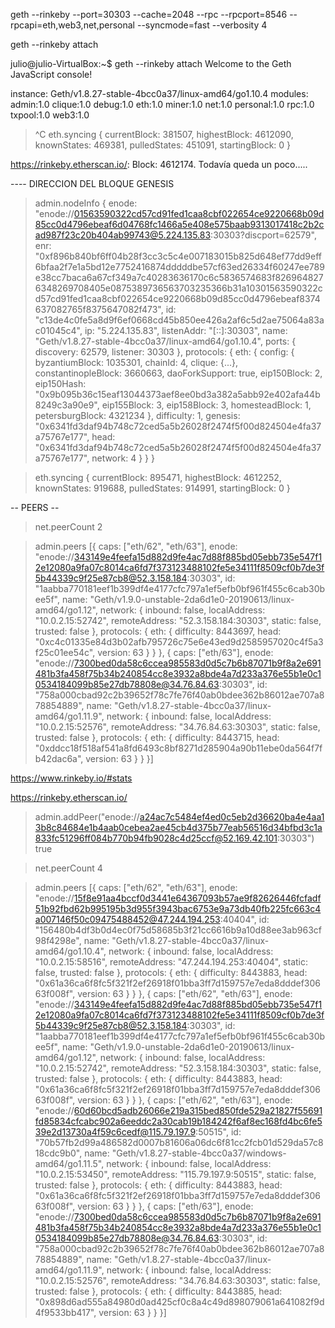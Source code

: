 geth --rinkeby --port=30303 --cache=2048 --rpc --rpcport=8546 --rpcapi=eth,web3,net,personal --syncmode=fast --verbosity 4 

geth --rinkeby attach

julio@julio-VirtualBox:~$ geth --rinkeby attach
Welcome to the Geth JavaScript console!

instance: Geth/v1.8.27-stable-4bcc0a37/linux-amd64/go1.10.4
 modules: admin:1.0 clique:1.0 debug:1.0 eth:1.0 miner:1.0 net:1.0 personal:1.0 rpc:1.0 txpool:1.0 web3:1.0

> ^C
> eth.syncing
{
  currentBlock: 381507,
  highestBlock: 4612090,
  knownStates: 469381,
  pulledStates: 451091,
  startingBlock: 0
}

https://rinkeby.etherscan.io/: Block: 4612174. Todavía queda un poco.....

---- DIRECCION DEL BLOQUE GENESIS

> admin.nodeInfo
{
  enode: "enode://01563590322cd57cd91fed1caa8cbf022654ce9220668b09d85cc0d4796ebeaf6d04768fc1466a5e408e575baab9313017418c2b2cad987f23c20b404ab99743@5.224.135.83:30303?discport=62579",
  enr: "0xf896b840bf6ff04b28f3cc3c5c4e007183015b825d648ef77dd9eff6bfaa2f7e1a5bd12e7752416874dddddbe57cf63ed26334f60247ee789e38cc7baca6a67cf349a7c40283636170c6c5836574683f8269648276348269708405e0875389736563703235366b31a10301563590322cd57cd91fed1caa8cbf022654ce9220668b09d85cc0d4796ebeaf8374637082765f8375647082f473",
  id: "c13de4c0fe5a8d9f6ef0668cd45b850ee426a2af6c5d2ae75064a83ac01045c4",
  ip: "5.224.135.83",
  listenAddr: "[::]:30303",
  name: "Geth/v1.8.27-stable-4bcc0a37/linux-amd64/go1.10.4",
  ports: {
    discovery: 62579,
    listener: 30303
  },
  protocols: {
    eth: {
      config: {
        byzantiumBlock: 1035301,
        chainId: 4,
        clique: {...},
        constantinopleBlock: 3660663,
        daoForkSupport: true,
        eip150Block: 2,
        eip150Hash: "0x9b095b36c15eaf13044373aef8ee0bd3a382a5abb92e402afa44b8249c3a90e9",
        eip155Block: 3,
        eip158Block: 3,
        homesteadBlock: 1,
        petersburgBlock: 4321234
      },
      difficulty: 1,
      genesis: "0x6341fd3daf94b748c72ced5a5b26028f2474f5f00d824504e4fa37a75767e177",
      head: "0x6341fd3daf94b748c72ced5a5b26028f2474f5f00d824504e4fa37a75767e177",
      network: 4
    }
  }
}
> 

> eth.syncing
{
  currentBlock: 895471,
  highestBlock: 4612252,
  knownStates: 919688,
  pulledStates: 914991,
  startingBlock: 0
}


-- PEERS --

> net.peerCount
2
> 

> admin.peers
[{
    caps: ["eth/62", "eth/63"],
    enode: "enode://343149e4feefa15d882d9fe4ac7d88f885bd05ebb735e547f12e12080a9fa07c8014ca6fd7f373123488102fe5e34111f8509cf0b7de3f5b44339c9f25e87cb8@52.3.158.184:30303",
    id: "1aabba770181eef1b399df4e4177cfc797a1ef5efb0bf961f455c6cab30bee5f",
    name: "Geth/v1.9.0-unstable-2da6d1e0-20190613/linux-amd64/go1.12",
    network: {
      inbound: false,
      localAddress: "10.0.2.15:52742",
      remoteAddress: "52.3.158.184:30303",
      static: false,
      trusted: false
    },
    protocols: {
      eth: {
        difficulty: 8443697,
        head: "0xc4c01335e84d3b02afb795726c75e6e43ed9d2585957020c4f5a3f25c01ee54c",
        version: 63
      }
    }
}, {
    caps: ["eth/63"],
    enode: "enode://7300bed0da58c6ccea985583d0d5c7b6b87071b9f8a2e691481b3fa458f75b34b240854cc8e3932a8bde4a7d233a376e55b1e0c10534184099b85e27db78808e@34.76.84.63:30303",
    id: "758a000cbad92c2b39652f78c7fe76f40ab0bdee362b86012ae707a878854889",
    name: "Geth/v1.8.27-stable-4bcc0a37/linux-amd64/go1.11.9",
    network: {
      inbound: false,
      localAddress: "10.0.2.15:52576",
      remoteAddress: "34.76.84.63:30303",
      static: false,
      trusted: false
    },
    protocols: {
      eth: {
        difficulty: 8443715,
        head: "0xddcc18f518af541a8fd6493c8bf8271d285904a90b11ebe0da564f7fb42dac6a",
        version: 63
      }
    }
}]



https://www.rinkeby.io/#stats

https://rinkeby.etherscan.io/

> admin.addPeer("enode://a24ac7c5484ef4ed0c5eb2d36620ba4e4aa13b8c84684e1b4aab0cebea2ae45cb4d375b77eab56516d34bfbd3c1a833fc51296ff084b770b94fb9028c4d25ccf@52.169.42.101:30303")
true

> net.peerCount
4

> admin.peers
[{
    caps: ["eth/62", "eth/63"],
    enode: "enode://15f8e91aa4bccf0d3441e64367093b57ae9f82626446fcfadf51b92fbd62b995195b3d955f3943bac6753e9a73db40fb225fc663c4a007146f50c09475488452@47.244.194.253:40404",
    id: "156480b4df3b0d4ec0f75d58685b3f21cc6616b9a10d88ee3ab963cf98f4298e",
    name: "Geth/v1.8.27-stable-4bcc0a37/linux-amd64/go1.10.4",
    network: {
      inbound: false,
      localAddress: "10.0.2.15:58516",
      remoteAddress: "47.244.194.253:40404",
      static: false,
      trusted: false
    },
    protocols: {
      eth: {
        difficulty: 8443883,
        head: "0x61a36ca6f8fc5f321f2ef26918f01bba3ff7d159757e7eda8dddef30663f008f",
        version: 63
      }
    }
}, {
    caps: ["eth/62", "eth/63"],
    enode: "enode://343149e4feefa15d882d9fe4ac7d88f885bd05ebb735e547f12e12080a9fa07c8014ca6fd7f373123488102fe5e34111f8509cf0b7de3f5b44339c9f25e87cb8@52.3.158.184:30303",
    id: "1aabba770181eef1b399df4e4177cfc797a1ef5efb0bf961f455c6cab30bee5f",
    name: "Geth/v1.9.0-unstable-2da6d1e0-20190613/linux-amd64/go1.12",
    network: {
      inbound: false,
      localAddress: "10.0.2.15:52742",
      remoteAddress: "52.3.158.184:30303",
      static: false,
      trusted: false
    },
    protocols: {
      eth: {
        difficulty: 8443883,
        head: "0x61a36ca6f8fc5f321f2ef26918f01bba3ff7d159757e7eda8dddef30663f008f",
        version: 63
      }
    }
}, {
    caps: ["eth/62", "eth/63"],
    enode: "enode://60d60bcd5adb26066e219a315bed850fde529a21827f55691fd85834cfcabc902a6eeddc2a30cab19b184242f6af8ec168fd4bc6fe539e2d13730a4f59c6cedf@115.79.197.9:50515",
    id: "70b57fb2d99a486582d0007b81606a06dc6f81cc2fcb01d529da57c818cdc9b0",
    name: "Geth/v1.8.27-stable-4bcc0a37/windows-amd64/go1.11.5",
    network: {
      inbound: false,
      localAddress: "10.0.2.15:53450",
      remoteAddress: "115.79.197.9:50515",
      static: false,
      trusted: false
    },
    protocols: {
      eth: {
        difficulty: 8443883,
        head: "0x61a36ca6f8fc5f321f2ef26918f01bba3ff7d159757e7eda8dddef30663f008f",
        version: 63
      }
    }
}, {
    caps: ["eth/63"],
    enode: "enode://7300bed0da58c6ccea985583d0d5c7b6b87071b9f8a2e691481b3fa458f75b34b240854cc8e3932a8bde4a7d233a376e55b1e0c10534184099b85e27db78808e@34.76.84.63:30303",
    id: "758a000cbad92c2b39652f78c7fe76f40ab0bdee362b86012ae707a878854889",
    name: "Geth/v1.8.27-stable-4bcc0a37/linux-amd64/go1.11.9",
    network: {
      inbound: false,
      localAddress: "10.0.2.15:52576",
      remoteAddress: "34.76.84.63:30303",
      static: false,
      trusted: false
    },
    protocols: {
      eth: {
        difficulty: 8443885,
        head: "0x898d6ad555a84980d0ad425cf0c8a4c49d898079061a641082f9d4f9533bb417",
        version: 63
      }
    }
}]






